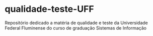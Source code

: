 # qualidade-teste-UFF
Repositório dedicado a matéria de qualidade e teste da Universidade Federal Fluminense do curso de graduação Sistemas de Informação
